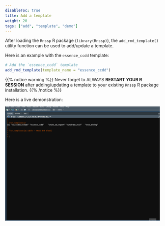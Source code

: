 ```yaml
---
disableToc: true
title: Add a template
weight: 20
tags: ["add", "template", "demo"] 
---
```


After loading the `Rnssp` R package (`library(Rnssp)`), the `add_rmd_template()` utility function can be used to add/update a template. 

Here is an example with the `essence_ccdd` template:

```r
# Add the `essence_ccdd` template
add_rmd_template(template_name = "essence_ccdd")
```

{{% notice warning %}}
Never forget to ALWAYS **RESTART YOUR R SESSION** after adding/updating a template to your existing `Rnssp` R package installation.
{{% /notice %}}

Here is a live demonstration:

![Magic](images/add_Rnssp_template.gif?classes=shadow)

